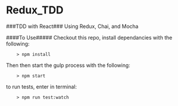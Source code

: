 # Redux_TDD #

###TDD with React###
Using Redux, Chai, and Mocha

####To Use#####
Checkout this repo, install dependancies with the following:

```
	> npm install
```
Then  then start the gulp process with the following:

```
	> npm start
```

to run tests, enter in terminal:

```
	> npm run test:watch
```
